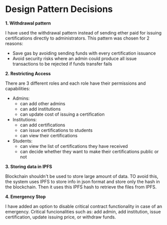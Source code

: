 # Design Pattern Decisions

**1. Withdrawal pattern**

I have used the withdrawal pattern instead of sending ether paid for issuing certifications directly to administrators. This pattern was chosen for 2 reasons:
- Save gas by avoiding sending funds with every certification issuance
- Avoid security risks where an admin could produce all issue transactions to be rejected if funds transfer fails

**2. Restricting Access**

There are 3 different roles and each role have their permissions and capabilities:
- Admins:
    - can add other admins
    - can add institutions 
    - can update cost of issuing a certification
- Institutions:
    - can add certifications
    - can issue certifications to students
    - can view their certifications
- Students:
    - can view the list of certifications they have received
    - can decide whether they want to make their certifications public or not

**3. Storing data in IPFS**

Blockchain shouldn't be used to store large amount of data. TO avoid this, the system uses IPFS to store info in json format and store only the hash in the blockchain. Then it uses this IPFS hash to retrieve the files from IPFS.

**4. Emergency Stop** 

I have added an option to disable critical contract functionality in case of an emergency. Critical funcionalities such as: add admin, add institution, issue certification, update issuing price, or withdraw funds.
